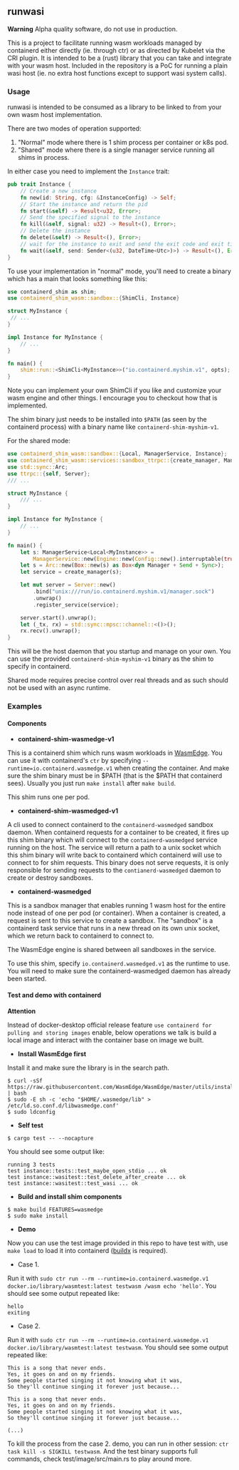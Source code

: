 ## runwasi

**Warning** Alpha quality software, do not use in production.

This is a project to facilitate running wasm workloads managed by containerd either directly (ie. through ctr) or as directed by Kubelet via the CRI plugin.
It is intended to be a (rust) library that you can take and integrate with your wasm host.
Included in the repository is a PoC for running a plain wasi host (ie. no extra host functions except to support wasi system calls).

### Usage

runwasi is intended to be consumed as a library to be linked to from your own wasm host implementation.

There are two modes of operation supported:

1. "Normal" mode where there is 1 shim process per container or k8s pod.
2. "Shared" mode where there is a single manager service running all shims in process.

In either case you need to implement the `Instance` trait:

```rust
pub trait Instance {
    // Create a new instance
    fn new(id: String, cfg: &InstanceConfig) -> Self;
    // Start the instance and return the pid
    fn start(&self) -> Result<u32, Error>;
    // Send the specified signal to the instance
    fn kill(&self, signal: u32) -> Result<(), Error>;
    // Delete the instance
    fn delete(&self) -> Result<(), Error>;
    // wait for the instance to exit and send the exit code and exit timestamp to the provided sender.
    fn wait(&self, send: Sender<(u32, DateTime<Utc>)>) -> Result<(), Error>;
}
```

To use your implementation in "normal" mode, you'll need to create a binary which has a main that looks something like this:

```rust
use containerd_shim as shim;
use containerd_shim_wasm::sandbox::{ShimCli, Instance}

struct MyInstance {
 // ...
}

impl Instance for MyInstance {
    // ...
}

fn main() {
    shim::run::<ShimCli<MyInstance>>("io.containerd.myshim.v1", opts);
}
```

Note you can implement your own ShimCli if you like and customize your wasm engine and other things.
I encourage you to checkout how that is implemented.

The shim binary just needs to be installed into `$PATH` (as seen by the containerd process) with a binary name like `containerd-shim-myshim-v1`.

For the shared mode:

```rust
use containerd_shim_wasm::sandbox::{Local, ManagerService, Instance};
use containerd_shim_wasm::services::sandbox_ttrpc::{create_manager, Manager};
use std::sync::Arc;
use ttrpc::{self, Server};
/// ...

struct MyInstance {
    /// ...
}

impl Instance for MyInstance {
    // ...
}

fn main() {
    let s: ManagerService<Local<MyInstance>> =
        ManagerService::new(Engine::new(Config::new().interruptable(true)).unwrap());
    let s = Arc::new(Box::new(s) as Box<dyn Manager + Send + Sync>);
    let service = create_manager(s);

    let mut server = Server::new()
        .bind("unix:///run/io.containerd.myshim.v1/manager.sock")
        .unwrap()
        .register_service(service);

    server.start().unwrap();
    let (_tx, rx) = std::sync::mpsc::channel::<()>();
    rx.recv().unwrap();
}
```

This will be the host daemon that you startup and manage on your own.
You can use the provided `containerd-shim-myshim-v1` binary as the shim to specify in containerd.

Shared mode requires precise control over real threads and as such should not be used with an async runtime.

### Examples

#### Components

- **containerd-shim-wasmedge-v1**

This is a containerd shim which runs wasm workloads in [WasmEdge](https://github.com/WasmEdge/WasmEdge).
You can use it with containerd's `ctr` by specifying `--runtime=io.containerd.wasmedge.v1` when creating the container.
And make sure the shim binary must be in $PATH (that is the $PATH that containerd sees). Usually you just run `make install` after `make build`.

This shim runs one per pod.

- **containerd-shim-wasmedged-v1**

A cli used to connect containerd to the `containerd-wasmedged` sandbox daemon.
When containerd requests for a container to be created, it fires up this shim binary which will connect to the `containerd-wasmedged` service running on the host.
The service will return a path to a unix socket which this shim binary will write back to containerd which containerd will use to connect to for shim requests.
This binary does not serve requests, it is only responsible for sending requests to the `contianerd-wasmedged` daemon to create or destroy sandboxes.

- **containerd-wasmedged**

This is a sandbox manager that enables running 1 wasm host for the entire node instead of one per pod (or container).
When a container is created, a request is sent to this service to create a sandbox.
The "sandbox" is a containerd task service that runs in a new thread on its own unix socket, which we return back to containerd to connect to.

The WasmEdge engine is shared between all sandboxes in the service.

To use this shim, specify `io.containerd.wasmedged.v1` as the runtime to use.
You will need to make sure the containerd-wasmedged daemon has already been started.

#### Test and demo with containerd

**Attention**

Instead of docker-desktop official release feature `use containerd for pulling and storing images` enable, below operations we talk is build a local image and interact with the container base on image we built.

- **Install WasmEdge first**

Install it and make sure the library is in the search path.

```terminal
$ curl -sSf https://raw.githubusercontent.com/WasmEdge/WasmEdge/master/utils/install.sh | bash
$ sudo -E sh -c 'echo "$HOME/.wasmedge/lib" > /etc/ld.so.conf.d/libwasmedge.conf'
$ sudo ldconfig
```

- **Self test**

```terminal
$ cargo test -- --nocapture
```
You should see some output like:
```terminal
running 3 tests
test instance::tests::test_maybe_open_stdio ... ok
test instance::wasitest::test_delete_after_create ... ok
test instance::wasitest::test_wasi ... ok
```

- **Build and install shim components**

```terminal
$ make build FEATURES=wasmedge 
$ sudo make install
```


- **Demo**

Now you can use the test image provided in this repo to have test with, use `make load` to load it into containerd ([buildx](https://docs.docker.com/build/buildx/install/) is required).

- Case 1.

Run it with `sudo ctr run --rm --runtime=io.containerd.wasmedge.v1 docker.io/library/wasmtest:latest testwasm /wasm echo 'hello'`. You should see some output repeated like:
```terminal
hello
exiting
```

- Case 2.

Run it with `sudo ctr run --rm --runtime=io.containerd.wasmedge.v1 docker.io/library/wasmtest:latest testwasm`.
You should see some output repeated like:

```terminal
This is a song that never ends.
Yes, it goes on and on my friends.
Some people started singing it not knowing what it was,
So they'll continue singing it forever just because...

This is a song that never ends.
Yes, it goes on and on my friends.
Some people started singing it not knowing what it was,
So they'll continue singing it forever just because...

(...)
```

To kill the process from the case 2. demo, you can run in other session: `ctr task kill -s SIGKILL testwasm`. And the test binary supports full commands, check test/image/src/main.rs to play around more.
